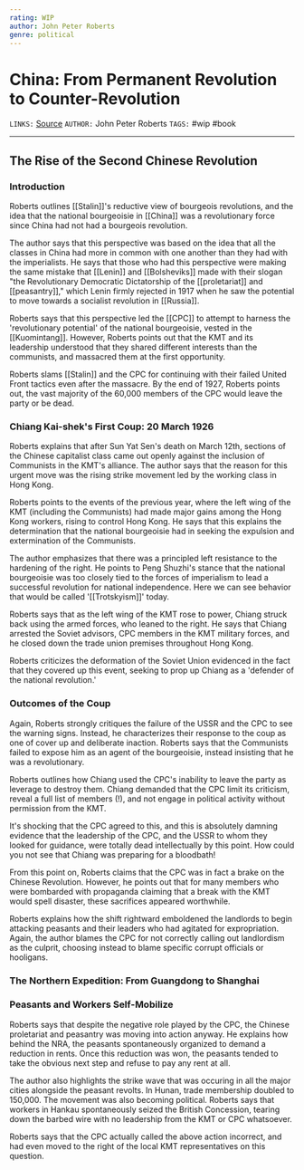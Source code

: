 ```yaml
---
rating: WIP
author: John Peter Roberts
genre: political
---
```

# China: From Permanent Revolution to Counter-Revolution
`LINKS:` [Source](https://www.marxist.com/china-permanent-revolution-to-counter-revolution-book/the-rise-of-the-second-chinese-revolution.htm)
`AUTHOR:` John Peter Roberts
`TAGS:` #wip #book

---
## The Rise of the Second Chinese Revolution
### Introduction
Roberts outlines [[Stalin]]'s reductive view of bourgeois revolutions, and the idea that the national bourgeoisie in [[China]] was a revolutionary force since China had not had a bourgeois revolution. 

The author says that this perspective was based on the idea that all the classes in China had more in common with one another than they had with the imperialists. He says that those who had this perspective were making the same mistake that [[Lenin]] and [[Bolsheviks]] made with their slogan "the Revolutionary Democratic Dictatorship of the [[proletariat]] and [[peasantry]]," which Lenin firmly rejected in 1917 when he saw the potential to move towards a socialist revolution in [[Russia]]. 

Roberts says that this perspective led the [[CPC]] to attempt to harness the 'revolutionary potential' of the national bourgeoisie, vested in the [[Kuomintang]]. However, Roberts points out that the KMT and its leadership understood that they shared different interests than the communists, and massacred them at the first opportunity. 

Roberts slams [[Stalin]] and the CPC for continuing with their failed United Front tactics even after the massacre. By the end of 1927, Roberts points out, the vast majority of the 60,000 members of the CPC would leave the party or be dead. 

### Chiang Kai-shek's First Coup: 20 March 1926
Roberts explains that after Sun Yat Sen's death on March 12th, sections of the Chinese capitalist class came out openly against the inclusion of Communists in the KMT's alliance. The author says that the reason for this urgent move was the rising strike movement led by the working class in Hong Kong. 

Roberts points to the events of the previous year, where the left wing of the KMT (including the Communists) had made major gains among the Hong Kong workers, rising to control Hong Kong. He says that this explains the determination that the national bourgeoisie had in seeking the expulsion and extermination of the Communists. 

The author emphasizes that there was a principled left resistance to the hardening of the right. He points to Peng Shuzhi's stance that the national bourgeoisie was too closely tied to the forces of imperialism to lead a successful revolution for national independence. Here we can see behavior that would be called '[[Trotskyism]]' today. 

Roberts says that as the left wing of the KMT rose to power, Chiang struck back using the armed forces, who leaned to the right. He says that Chiang arrested the Soviet advisors, CPC members in the KMT military forces, and he closed down the trade union premises throughout Hong Kong. 

Roberts criticizes the deformation of the Soviet Union evidenced in the fact that they covered up this event, seeking to prop up Chiang as a 'defender of the national revolution.' 

### Outcomes of the Coup
Again, Roberts strongly critiques the failure of the USSR and the CPC to see the warning signs. Instead, he characterizes their response to the coup as one of cover up and deliberate inaction. Roberts says that the Communists failed to expose him as an agent of the bourgeoisie, instead insisting that he was a revolutionary. 

Roberts outlines how Chiang used the CPC's inability to leave the party as leverage to destroy them. Chiang demanded that the CPC limit its criticism, reveal a full list of members (!), and not engage in political activity without permission from the KMT. 

It's shocking that the CPC agreed to this, and this is absolutely damning evidence that the leadership of the CPC, and the USSR to whom they looked for guidance, were totally dead intellectually by this point. How could you not see that Chiang was preparing for a bloodbath!

From this point on, Roberts claims that the CPC was in fact a brake on the Chinese Revolution. However, he points out that for many members who were bombarded with propaganda claiming that a break with the KMT would spell disaster, these sacrifices appeared worthwhile. 

Roberts explains how the shift rightward emboldened the landlords to begin attacking peasants and their leaders who had agitated for expropriation. Again, the author blames the CPC for not correctly calling out landlordism as the culprit, choosing instead to blame specific corrupt officials or hooligans. 

### The Northern Expedition: From Guangdong to Shanghai

### Peasants and Workers Self-Mobilize
Roberts says that despite the negative role played by the CPC, the Chinese proletariat and peasantry was moving into action anyway. He explains how behind the NRA, the peasants spontaneously organized to demand a reduction in rents. Once this reduction was won, the peasants tended to take the obvious next step and refuse to pay any rent at all. 

The author also highlights the strike wave that was occuring in all the major cities alongside the peasant revolts. In Hunan, trade membership doubled to 150,000. The movement was also becoming political. Roberts says that workers in Hankau spontaneously seized the British Concession, tearing down the barbed wire with no leadership from the KMT or CPC whatsoever. 

Roberts says that the CPC actually called the above action incorrect, and had even moved to the right of the local KMT representatives on this question. 